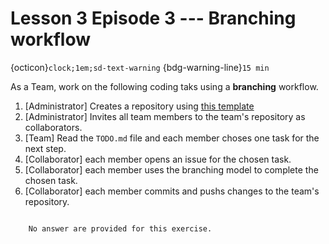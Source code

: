 # Lesson 3 Episode 3 --- Branching workflow 
{octicon}`clock;1em;sd-text-warning` {bdg-warning-line}`15 min`

As a Team, work on the following coding taks using a **branching** workflow.

1. [Administrator] Creates a repository using [this template](https://github.com/the-magnificents/collab-branching)
2. [Administrator] Invites all team members to the team's repository as collaborators.
3. [Team] Read the `TODO.md` file and each member choses one task for the next step.
4. [Collaborator] each member opens an issue for the chosen task.
5. [Collaborator] each member uses the branching model to complete the chosen task.
6. [Collaborator] each member commits and pushs changes to the team's repository.

```{dropdown} Answers

    No answer are provided for this exercise.

```